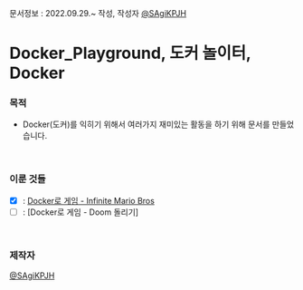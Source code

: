 문서정보 : 2022.09.29.~ 작성, 작성자 [@SAgiKPJH](https://github.com/SAgiKPJH)

# Docker_Playground, 도커 놀이터, Docker

### 목적
- Docker(도커)를 익히기 위해서 여러가지 재미있는 활동을 하기 위해 문서를 만들었습니다.

<br>

### 이룬 것들
- [x] : [Docker로 게임 - Infinite Mario Bros](https://github.com/SagiK-Repository/Docker_Playground/blob/main/Infinite%20Mario%20Bros.md)
- [ ] : [Docker로 게임 - Doom 돌리기]

<br>

### 제작자
[@SAgiKPJH](https://github.com/SAgiKPJH)
